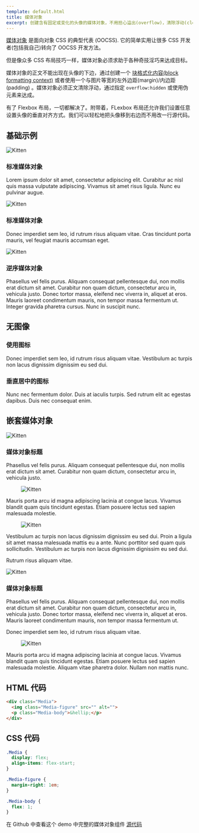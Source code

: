```yaml
---
template: default.html
title: 媒体对象
excerpt: 创建含有固定或变化的头像的媒体对象，不用担心溢出(overflow)，清除浮动(clearfixing)，或者块格式化内容(block formatting context)等 hack 。
---
```


[媒体对象](http://www.stubbornella.org/content/2010/06/25/the-media-object-saves-hundreds-of-lines-of-code) 是面向对象 CSS 的典型代表</a> (OOCSS). 它的简单实用让很多 CSS 开发者(包括我自己)转向了 OOCSS 开发方法。
<!-- The [media object](http://www.stubbornella.org/content/2010/06/25/the-media-object-saves-hundreds-of-lines-of-code) is the poster-child of Object Oriented CSS</a> (OOCSS). Its simplicity and utility have converted many a CSS developer (myself included) to the OOCSS methodology. -->

但是像众多 CSS 布局技巧一样，媒体对象必须求助于各种奇技淫巧来达成目标。
<!-- But like most CSS layout techniques, the media object must resort to tricks and hacks to accomplish its goals. -->

媒体对象的正文不能出现在头像的下边，通过创建一个 [块格式化内容(block formatting context)](http://www.stubbornella.org/content/2013/07/31/re-visiting-the-secret-power-of-block-fomatting-context/) 或者使用一个与图片等宽的左外边距(margin)/内边距(padding) 。媒体对象必须正文清除浮动，通过指定 `overflow:hidden` 或使用伪元素来达成。
<!-- The media object's body must prevent text from wrapping below the image by either creating a [block formatting context](http://www.stubbornella.org/content/2013/07/31/re-visiting-the-secret-power-of-block-fomatting-context/) or using a left margin/padding equal to the width of the image. The media object must also clearfix its body which requires either `overflow:hidden` or having to use the pseudo-elements. -->

有了 Flexbox 布局，一切都解决了。附带着，FLexbox 布局还允许我们设置任意设置头像的垂直对齐方式。我们可以轻松地把头像移到右边而不用改一行源代码。
<!-- With Flexbox these problems are solved. In addition, Flexbox allows us to vertically align the media object figure however we want. We can also easily align the figure to the right without needing to change the source order. -->

## 基础示例
<!-- ## Basic Examples -->

<div class="Grid Grid--guttersLg Grid--full large-Grid--fit">
  <div class="Grid-cell">
    <div class="Demo Demo--spaced">
      <div class="Media">
        <img class="Media-figure Image" src="{{ site.baseUrl }}images/kitten.jpg" alt="Kitten">
        <div class="Media-body">
          <h3 class="Media-title">标准媒体对象</h3>
          <p>Lorem ipsum dolor sit amet, consectetur adipiscing elit. Curabitur ac nisl quis massa vulputate adipiscing. Vivamus sit amet risus ligula. Nunc eu pulvinar augue.</p>
        </div>
      </div>
    </div>
    <div class="Demo Demo--spaced">
      <div class="Media">
        <img class="Media-figure Image" src="{{ site.baseUrl }}images/kitten.jpg" alt="Kitten">
        <div class="Media-body">
          <h3 class="Media-title">标准媒体对象</h3>
          <p>Donec imperdiet sem leo, id rutrum risus aliquam vitae. Cras tincidunt porta mauris, vel feugiat mauris accumsan eget.</p>
        </div>
      </div>
    </div>
  </div>
  <div class="Grid-cell">
    <div class="Demo Demo--spaced">
      <div class="Media Media--reverse">
        <img class="Media-figure Image" src="{{ site.baseUrl }}images/kitten.jpg" alt="Kitten">
        <div class="Media-body">
          <h3 class="Media-title">逆序媒体对象</h3>
          <p>Phasellus vel felis purus. Aliquam consequat pellentesque dui, non mollis erat dictum sit amet. Curabitur non quam dictum, consectetur arcu in, vehicula justo. Donec tortor massa, eleifend nec viverra in, aliquet at eros. Mauris laoreet condimentum mauris, non tempor massa fermentum ut. Integer gravida pharetra cursus. Nunc in suscipit nunc.</p>
        </div>
      </div>
    </div>
  </div>
</div>

## 无图像
<!-- ## Non-images -->

<div class="Grid Grid--guttersLg Grid--full large-Grid--fit">
  <div class="Grid-cell">
    <div class="Demo Demo--spaced">
      <div class="Media">
        <figure class="Media-figure"><span class="icon-comments icon-big"></span></figure>
        <div class="Media-body">
          <h3 class="Media-title">使用图标</h3>
          <p>Donec imperdiet sem leo, id rutrum risus aliquam vitae. Vestibulum ac turpis non lacus dignissim dignissim eu sed dui.</p>
        </div>
      </div>
    </div>
  </div>
  <div class="Grid-cell">
    <div class="Demo Demo--spaced">
      <div class="Media Media--center">
        <figure class="Media-figure"><span class="icon-info-sign icon-big"></span></figure>
        <div class="Media-body">
          <h3 class="Media-title">垂直居中的图标</h3>
          <p>Nunc nec fermentum dolor. Duis at iaculis turpis. Sed rutrum elit ac egestas dapibus. Duis nec consequat enim.</p>
        </div>
      </div>
    </div>
  </div>
</div>

## 嵌套媒体对象
<!-- ## Nested Media Objects -->

<div class="Grid Grid--guttersLg Grid--full large-Grid--fit">
  <div class="Grid-cell">
    <div class="Demo Demo--spaced">
      <div class="Media">
        <img class="Media-figure Image" src="{{ site.baseUrl }}images/kitten.jpg" alt="Kitten">
        <div class="Media-body">
          <h3 class="Media-title">媒体对象标题</h3>
          <p>Phasellus vel felis purus. Aliquam consequat pellentesque dui, non mollis erat dictum sit amet. Curabitur non quam dictum, consectetur arcu in, vehicula justo.</p>
          <div class="Demo Demo--spaced u-smaller">
            <div class="Media">
              <figure class="Media-figure">
                <img class="Image Image--tiny" src="{{ site.baseUrl }}images/kitten.jpg" alt="Kitten">
              </figure>
              <p class="Media-body">
                Mauris porta arcu id magna adipiscing lacinia at congue lacus. Vivamus blandit quam quis tincidunt egestas. Etiam posuere lectus sed sapien malesuada molestie.
              </p>
            </div>
          </div>
          <div class="Demo Demo--spaced u-smaller">
            <div class="Media">
              <figure class="Media-figure">
                <img class="Image Image--tiny" src="{{ site.baseUrl }}images/kitten.jpg" alt="Kitten">
              </figure>
              <div class="Media-body">
                <p>Vestibulum ac turpis non lacus dignissim dignissim eu sed dui. Proin a ligula sit amet massa malesuada mattis eu a ante. Nunc porttitor sed quam quis sollicitudin. Vestibulum ac turpis non lacus dignissim dignissim eu sed dui.</p>
                <div class="Media Media--center">
                  <span class="Media-figure icon-thumbs-up-alt"></span>
                  <p class="Media-body">Rutrum risus aliquam vitae.</p>
                </div>
              </div>
            </div>
          </div>
        </div>
      </div>
    </div>
  </div>

  <div class="Grid-cell">
    <div class="Demo Demo--spaced">
      <div class="Media">
        <img class="Media-figure Image" src="{{ site.baseUrl }}images/kitten.jpg" alt="Kitten">
        <div class="Media-body">
          <h3 class="Media-title">媒体对象标题</h3>
          <p>Phasellus vel felis purus. Aliquam consequat pellentesque dui, non mollis erat dictum sit amet. Curabitur non quam dictum, consectetur arcu in, vehicula justo. Donec tortor massa, eleifend nec viverra in, aliquet at eros. Mauris laoreet condimentum mauris, non tempor massa fermentum ut.</p>
          <div class="Media Media--center u-smaller">
            <span class="Media-figure icon-thumbs-up-alt"></span>
            <p class="Media-body">Donec imperdiet sem leo, id rutrum risus aliquam vitae.</p>
          </div>
          <div class="Demo Demo--spaced u-smaller">
            <div class="Media">
              <figure class="Media-figure">
                <img class="Image Image--tiny" src="{{ site.baseUrl }}images/kitten.jpg" alt="Kitten">
              </figure>
              <p class="Media-body">
                Mauris porta arcu id magna adipiscing lacinia at congue lacus. Vivamus blandit quam quis tincidunt egestas. Etiam posuere lectus sed sapien malesuada molestie. Aliquam vitae pharetra dolor. Nullam non mattis nunc.
              </p>
            </div>
          </div>
        </div>
      </div>
    </div>
  </div>
</div>

## HTML 代码
<!-- ## The HTML -->

```html
<div class="Media">
  <img class="Media-figure" src="" alt="">
  <p class="Media-body">&hellip;</p>
</div>
```

## CSS 代码
<!-- ## The CSS -->

```css
.Media {
  display: flex;
  align-items: flex-start;
}

.Media-figure {
  margin-right: 1em;
}

.Media-body {
  flex: 1;
}
```

在 Github 中查看这个 demo 中完整的媒体对象组件 [源代码](https://github.com/philipwalton/solved-by-flexbox/blob/master/assets/css/components/media.css)
<!-- View the full [source](https://github.com/philipwalton/solved-by-flexbox/blob/master/assets/css/components/media.css) for the `Media` component used in this demo on Github. -->
